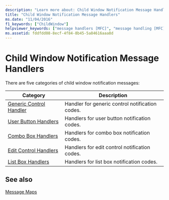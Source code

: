 ```yaml
---
description: "Learn more about: Child Window Notification Message Handlers"
title: "Child Window Notification Message Handlers"
ms.date: "11/04/2016"
f1_keywords: ["ChildWindow"]
helpviewer_keywords: ["message handlers [MFC]", "message handling [MFC], child window message handlers", "notifications [MFC], child window messages", "windows [MFC], message handlers", "child windows [MFC], messages"]
ms.assetid: fddfdd08-8ecf-4f84-8b45-5a84616aaa8d
---
```

# Child Window Notification Message Handlers

There are five categories of child window notification messages:

|Category|Description|
|--------------|-----------------|
|[Generic Control Handler](../../mfc/reference/generic-control-handler.md)|Handler for generic control notification codes.|
|[User Button Handlers](../../mfc/reference/user-button-handlers.md)|Handlers for user button notification codes.|
|[Combo Box Handlers](../../mfc/reference/combo-box-handlers.md)|Handlers for combo box notification codes.|
|[Edit Control Handlers](../../mfc/reference/edit-control-handlers.md)|Handlers for edit control notification codes.|
|[List Box Handlers](../../mfc/reference/list-box-handlers.md)|Handlers for list box notification codes.|

## See also

[Message Maps](../../mfc/reference/message-maps-mfc.md)
